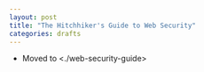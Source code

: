 ```yaml
---
layout: post
title: "The Hitchhiker's Guide to Web Security"
categories: drafts
---
```


- Moved to <./web-security-guide>
